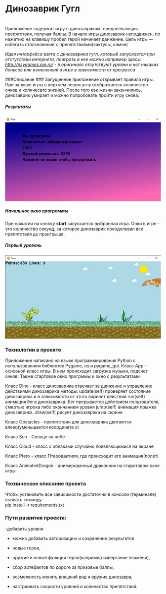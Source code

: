 # Динозаврик Гугл #
#

Приложение содержит игру с динозавриком, предолевающиь препятствия, получая баллы. В начале игры динозаврик неподвижен, по нажатию на клавишу пробел герой начинает движение. Цель игры — избегать столкновений с препятствиями(кактусы, камни)

*Идея интерфейса взята с динозаврика гугл, который запускается при отстутствии интернета, поиграть в нее можно например здесь: http://psygames.nm.ru/ - в оригинале отсутствуют уровни и нет никаких бонусов или измененеий в игре в зависимости от прогресса*

###Описание ###
Запущенное приложение открывает правила игры. При запуске игры в верхнем левом углу отображается количество очков и количесвто жизней. После того как жизни закончились, динозаврик умирает и можно попробовать пройти игру снова.

##### Результаты #####
![alt text](https://github.com/Chuykova2005/project_pygame/blob/main/%D1%84%D0%BE%D0%BD.png)
##### Начальное окно программы #####

При нажатии на кнопку **start** запускается выбранная игра. Очки в игре - это количество секунд, за которое динозаврик преодолевал все препятствия до проигрыша.  
##### Первый уровень #####
![alt text](https://github.com/Chuykova2005/project_pygame/blob/main/%D0%B8%D0%B3%D1%80%D0%B01.png)

### Технологии в проекте ###

Приложение написано на языке программирования Python c использованием библиотек Pygame, os и pygame_gui.
Класс App - основной класс игры. В нем происходит загрузка музыки, подсчет очков. Также стартовое окно прогрммы и окно с результатами

Класс Dino - класс динозаврика  отвечает за движение и управление действиями динозаврика методы: update(self) проверяет состояние динозаврика и в зависимости от этого вариант действий run(self) анимация бега динозаврика. Бег прерывается действием пользователя, смертью игрока либо окончанием уровня jump(self) анимация прыжка динозаврика. draw(self) рисует динозаврика на скрине

Класс Obstacles - препятствия для динозаврика двигаются влево(уменьшается координата x)

Класс Sun - Солнце на небе

Класс Cloud - класс с облаками случайно появляющимися на экране

Класс Ptero - класс Птеродактиля, где происходит его анимация(полет)

Класс AnimatedDragon - анимированный дракончик на старотовом окне игры

### Техническое описание проекта ###
Чтобы установить все зависимости
достаточно в консоли (терминале) вызвать команду  
pip install -r requirements.txt

### Пути развития проекта: ###

-добавить уровни

- можно добавить авторизацию и сохранение результатов

- новые герои,

- оружие и новые функции героя(например извергание пламени),

- сбор артефактов по дороге за призовые баллы,

- возможность менять внешний вид и оружие динозавра,

- настраивать скорости уровней и количество препятствий.
